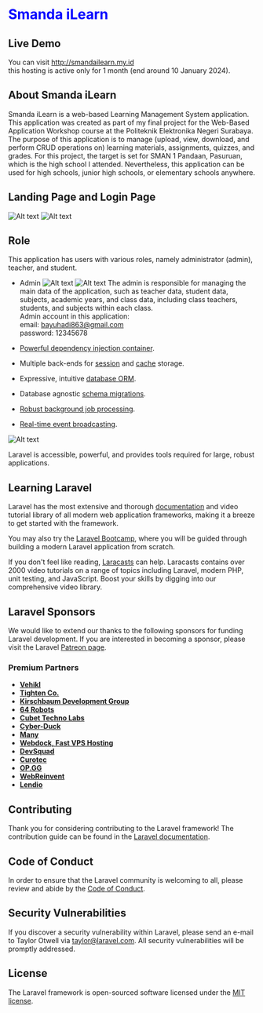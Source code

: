 <h1 style="color: blue;">Smanda iLearn</h1>

## Live Demo

You can visit http://smandailearn.my.id <br> this hosting is active only for 1
month (end around 10 January 2024).

## About Smanda iLearn

Smanda iLearn is a web-based Learning Management System application. This
application was created as part of my final project for the Web-Based
Application Workshop course at the Politeknik Elektronika Negeri Surabaya. The
purpose of this application is to manage (upload, view, download, and perform
CRUD operations on) learning materials, assignments, quizzes, and grades. For
this project, the target is set for SMAN 1 Pandaan, Pasuruan, which is the high
school I attended. Nevertheless, this application can be used for high schools,
junior high schools, or elementary schools anywhere.

## Landing Page and Login Page

![Alt text](image-1.png) ![Alt text](image-2.png)

## Role

This application has users with various roles, namely administrator (admin),
teacher, and student.

- Admin ![Alt text](image-3.png) ![Alt text](image-4.png) The admin is
  responsible for managing the main data of the application, such as teacher
  data, student data, subjects, academic years, and class data, including class
  teachers, students, and subjects within each class. <br> Admin account in this
  application: <br> email: bayuhadi863@gmail.com <br> password: 12345678

- [Powerful dependency injection container](https://laravel.com/docs/container).
- Multiple back-ends for [session](https://laravel.com/docs/session) and
  [cache](https://laravel.com/docs/cache) storage.
- Expressive, intuitive [database ORM](https://laravel.com/docs/eloquent).
- Database agnostic [schema migrations](https://laravel.com/docs/migrations).
- [Robust background job processing](https://laravel.com/docs/queues).
- [Real-time event broadcasting](https://laravel.com/docs/broadcasting).

![Alt text](image.png)

Laravel is accessible, powerful, and provides tools required for large, robust
applications.

## Learning Laravel

Laravel has the most extensive and thorough
[documentation](https://laravel.com/docs) and video tutorial library of all
modern web application frameworks, making it a breeze to get started with the
framework.

You may also try the [Laravel Bootcamp](https://bootcamp.laravel.com), where you
will be guided through building a modern Laravel application from scratch.

If you don't feel like reading, [Laracasts](https://laracasts.com) can help.
Laracasts contains over 2000 video tutorials on a range of topics including
Laravel, modern PHP, unit testing, and JavaScript. Boost your skills by digging
into our comprehensive video library.

## Laravel Sponsors

We would like to extend our thanks to the following sponsors for funding Laravel
development. If you are interested in becoming a sponsor, please visit the
Laravel [Patreon page](https://patreon.com/taylorotwell).

### Premium Partners

- **[Vehikl](https://vehikl.com/)**
- **[Tighten Co.](https://tighten.co)**
- **[Kirschbaum Development Group](https://kirschbaumdevelopment.com)**
- **[64 Robots](https://64robots.com)**
- **[Cubet Techno Labs](https://cubettech.com)**
- **[Cyber-Duck](https://cyber-duck.co.uk)**
- **[Many](https://www.many.co.uk)**
- **[Webdock, Fast VPS Hosting](https://www.webdock.io/en)**
- **[DevSquad](https://devsquad.com)**
- **[Curotec](https://www.curotec.com/services/technologies/laravel/)**
- **[OP.GG](https://op.gg)**
- **[WebReinvent](https://webreinvent.com/?utm_source=laravel&utm_medium=github&utm_campaign=patreon-sponsors)**
- **[Lendio](https://lendio.com)**

## Contributing

Thank you for considering contributing to the Laravel framework! The
contribution guide can be found in the
[Laravel documentation](https://laravel.com/docs/contributions).

## Code of Conduct

In order to ensure that the Laravel community is welcoming to all, please review
and abide by the
[Code of Conduct](https://laravel.com/docs/contributions#code-of-conduct).

## Security Vulnerabilities

If you discover a security vulnerability within Laravel, please send an e-mail
to Taylor Otwell via [taylor@laravel.com](mailto:taylor@laravel.com). All
security vulnerabilities will be promptly addressed.

## License

The Laravel framework is open-sourced software licensed under the
[MIT license](https://opensource.org/licenses/MIT).

